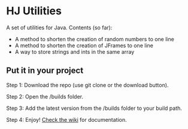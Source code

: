 # HJ Utilities

A set of utilities for Java.
Contents (so far):
- A method to shorten the creation of random numbers to one line
- A method to shorten the creation of JFrames to one line
- A way to store strings and ints in the same array

## Put it in your project
Step 1: Download the repo (use git clone or the download button).

Step 2: Open the /builds folder.

Step 3: Add the latest version from the /builds folder to your build path.

Step 4: Enjoy! [Check the wiki](https://github.com/githubcyclist/hj-utils/wiki) for documentation.

